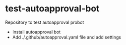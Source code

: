 # test-autoapproval-bot
Repository to test autoapproval probot

- Install autoapproval bot
- Add ./.github/autoapproval.yaml file and add settings
